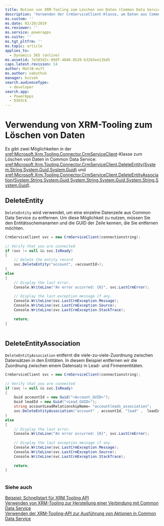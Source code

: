 ```yaml
---
title: Nutzen von XRM-Tooling zum Löschen von Daten (Common Data Service) | Microsoft Docs
description: 'Verwenden der CrmServiceClient-Klasse, um Daten aus Common Data Service zu löschen'
ms.custom: ''
ms.date: 03/20/2019
ms.reviewer: ''
ms.service: powerapps
ms.suite: ''
ms.tgt_pltfrm: ''
ms.topic: article
applies_to:
  - Dynamics 365 (online)
ms.assetid: 7e503d2c-89df-4846-8528-632b5ee12bd5
caps.latest.revision: 14
author: MattB-msft
ms.author: nabuthuk
manager: kvivek
search.audienceType:
  - developer
search.app:
  - PowerApps
  - D365CE
---
```

# <a name="use-xrm-tooling-to-delete-data"></a>Verwendung von XRM-Tooling zum Löschen von Daten

Es gibt zwei Möglichkeiten in der <xref:Microsoft.Xrm.Tooling.Connector.CrmServiceClient>-Klasse zum Löschen von Daten in Common Data Service: <xref:Microsoft.Xrm.Tooling.Connector.CrmServiceClient.DeleteEntity(System.String,System.Guid,System.Guid)> und <xref:Microsoft.Xrm.Tooling.Connector.CrmServiceClient.DeleteEntityAssociation(System.String,System.Guid,System.String,System.Guid,System.String,System.Guid)>.  
  
## <a name="deleteentity"></a>DeleteEntity  

`DeleteEntity` wird verwendet, um eine einzelne Datenzeile aus Common Data Service zu entfernen. Um diese Möglichkeit zu nutzen, müssen Sie den Entitätsschemanamen und die GUID der Zeile kennen, die Sie entfernen möchten.  
  
```csharp  
CrmServiceClient svc = new CrmServiceClient(connectionstring);  
  
// Verify that you are connected  
if (svc != null && svc.IsReady)  
{  
    // Delete the entity record  
    svc.DeleteEntity("account", <accountId>);  
}  
else  
{  
    // Display the last error.  
    Console.WriteLine("An error occurred: {0}", svc.LastCrmError);  
  
    // Display the last exception message if any.  
    Console.WriteLine(svc.LastCrmException.Message);  
    Console.WriteLine(svc.LastCrmException.Source);  
    Console.WriteLine(svc.LastCrmException.StackTrace);  
  
    return;  
}  
  
```  
  
## <a name="deleteentityassociation"></a>DeleteEntityAssociation  

`DeleteEntityAssociation` entfernt die viele-zu-viele-Zuordnung zwischen Datensätzen in den Entitäten. In diesem Beispiel entfernen wir die Zuordnung zwischen einem Datensatz in Lead- und Firmenentitäten.  
  
```csharp  
CrmServiceClient svc = new CrmServiceClient(connectionstring);  
  
// Verify that you are connected  
if (svc != null && svc.IsReady)  
{  
    Guid accountId = new Guid("<Account_GUID>");  
    Guid leadId = new Guid("<Lead_GUID>");  
    string accountLeadRelationshipName= "accountleads_association";   
    svc.DeleteEntityAssociation("account" , accountId, "lead" ,  leadId, accountLeadRelationshipName)  
}  
else  
{  
    // Display the last error.  
    Console.WriteLine("An error occurred: {0}", svc.LastCrmError);  
  
    // Display the last exception message if any.  
    Console.WriteLine(svc.LastCrmException.Message);  
    Console.WriteLine(svc.LastCrmException.Source);  
    Console.WriteLine(svc.LastCrmException.StackTrace);  
  
    return;  
}  
  
```  
  
### <a name="see-also"></a>Siehe auch  

[Beispiel: Schnellstart für XRM Tooling API](sample-quick-start-xrm-tooling-api.md)<br />
[Verwenden von XRM-Tooling zur Herstellung einer Verbindung mit Common Data Service](use-crmserviceclient-constructors-connect.md)<br />
[Verwenden der XRM-Tooling-API zur Ausführung von Aktionen in Common Data Service](use-xrm-tooling-execute-actions.md)
